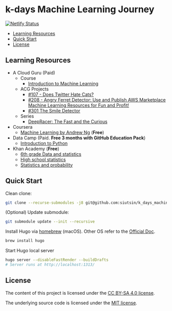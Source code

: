 # k-days Machine Learning Journey

[![Netlify Status](https://api.netlify.com/api/v1/badges/a70311c1-33ec-4c4a-afa6-93f453016ea5/deploy-status)](https://app.netlify.com/sites/ml-journey/deploys)

<!-- START doctoc generated TOC please keep comment here to allow auto update -->
<!-- DON'T EDIT THIS SECTION, INSTEAD RE-RUN doctoc TO UPDATE -->

- [Learning Resources](#learning-resources)
- [Quick Start](#quick-start)
- [License](#license)

<!-- END doctoc generated TOC please keep comment here to allow auto update -->

## Learning Resources

- A Cloud Guru (Paid)
  - Course
    - [Introduction to Machine Learning](https://acloud.guru/learn/intro-machine-learning)
  - ACG Projects
    - [#107 - Does Twitter Hate Cats?](https://acloud.guru/series/acg-projects/view/107)
    - [#208 - Angry Ferret Detector: Use and Publish AWS Marketplace Machine Learning Resources for Fun and Profit!](https://acloud.guru/series/acg-projects/view/208)
    - [#301 The Smile Detector](https://acloud.guru/series/acg-projects/view/301)
  - Series
    - [DeepRacer: The Fast and the Curious](https://acloud.guru/series/deepracer)
- Coursera
  - [Machine Learning by Andrew Ng](https://www.coursera.org/learn/machine-learning) (**Free**)
- Data Camp (Paid. **Free 3 months with GitHub Education Pack**)
  - [Introduction to Python](https://www.datacamp.com/courses/intro-to-python-for-data-science)
- Khan Academy (**Free**)
  - [6th grade Data and statistics](https://www.khanacademy.org/math/cc-sixth-grade-math/cc-6th-data-statistics)
  - [High school statistics](https://www.khanacademy.org/math/probability)
  - [Statistics and probability](https://www.khanacademy.org/math/statistics-probability)

## Quick Start

Clean clone:

```bash
git clone --recurse-submodules -j8 git@github.com:siutsin/k_days_machine_learning_journey.git
```

(Optional) Update submodule:

```bash
git submodule update --init --recursive
```

Install Hugo via [homebrew](https://brew.sh/) (macOS). Other OS refer to the [Official Doc](https://gohugo.io/getting-started/installing/).

```bash
brew install hugo
```

Start Hugo local server

```bash
hugo server --disableFastRender --buildDrafts
# Server runs at http://localhost:1313/
```

## License

The content of this project is licensed under the [CC BY-SA 4.0 license](https://creativecommons.org/licenses/by-sa/4.0/).

The underlying source code is licensed under the [MIT license](LICENSE.md).
